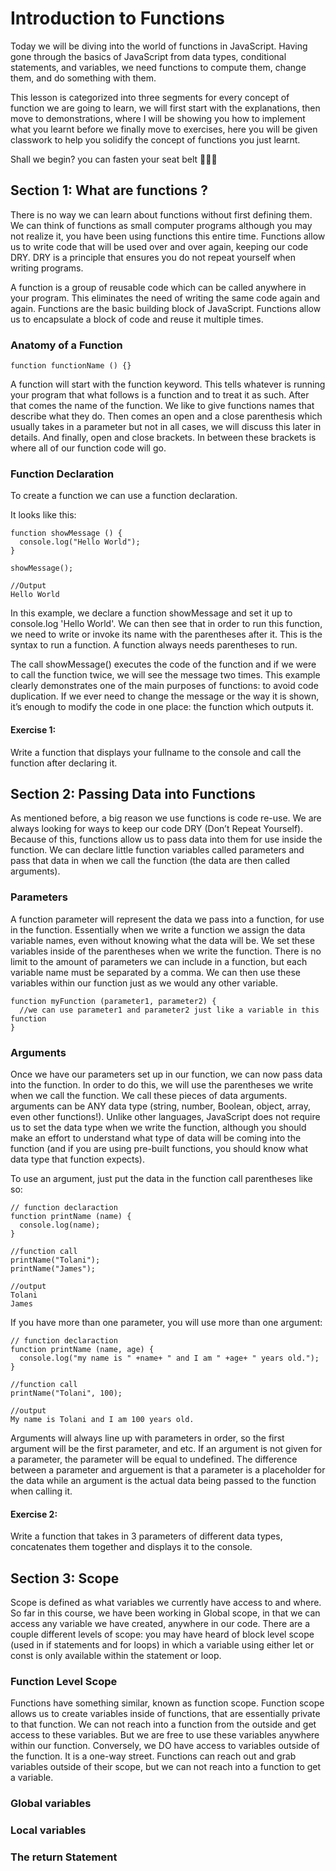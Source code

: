 # Introduction to Functions 

Today we will be diving into the world of functions in JavaScript. Having gone through the basics of JavaScript from data types, conditional statements, and variables, we need functions to compute them, change them, and do something with them. 

This lesson is categorized into three segments for every concept of function we are going to learn, we will first start with the explanations, then move to demonstrations, where I will be showing you how to implement what you learnt before we finally move to exercises, here you will be given classwork to help you solidify the concept of functions you just learnt.
  
 Shall we begin? you can fasten your seat belt 🚀🚀🚀

## Section 1: What are functions ?
There is no way we can learn about functions without first defining them. We can think of functions as small computer programs although you may not realize it, you have been using functions this entire time. Functions allow us to write code that will be used over and over again, keeping our code DRY. 
DRY is a principle that ensures you do not repeat yourself when writing programs.

A function is a group of reusable code which can be called anywhere in your program. This eliminates the need of writing the same code again and again. Functions are the 
basic building block of JavaScript. Functions allow us to encapsulate a block of code and reuse it multiple times.

### Anatomy of a Function
```
function functionName () {}

```
A function will start with the function keyword. This tells whatever is running your program that what follows is a function and to treat it as such. 
After that comes the name of the function. We like to give functions names that describe what they do. Then comes an open and a close parenthesis which usually takes in a parameter but not in all cases, we will discuss this later in details. And finally, open and close brackets. In between these brackets is where all of our function code will go.

### Function Declaration 
To create a function we can use a function declaration.

It looks like this:
```
function showMessage () {
  console.log("Hello World");
}

showMessage();

//Output
Hello World
```
In this example, we declare a function showMessage and set it up to console.log 'Hello World'. We can then see that in order to run this function, we need to write or invoke its name with the parentheses after it. This is the syntax to run a function. A function always needs parentheses to run.

The call showMessage() executes the code of the function and if we were to call the function twice, we will see the message two times.
This example clearly demonstrates one of the main purposes of functions: to avoid code duplication. If we ever need to change the message or the way it is shown, it’s enough to modify the code in one place: the function which outputs it.

#### Exercise 1: 
Write a function that displays your fullname to the console and call the function after declaring it.




## Section 2: Passing Data into Functions

As mentioned before, a big reason we use functions is code re-use. We are always looking for ways to keep our code DRY (Don’t Repeat Yourself). Because of this, functions allow us to pass data into them for use inside the function. We can declare little function variables called parameters and pass that data in when we call the function (the data are then called arguments).

### Parameters
A function parameter will represent the data we pass into a function, for use in the function. Essentially when we write a function we assign the data variable names, even without knowing what the data will be. We set these variables inside of the parentheses when we write the function. There is no limit to the amount of parameters we can include in a function, but each variable name must be separated by a comma. We can then use these variables within our function just as we would any other variable.

```
function myFunction (parameter1, parameter2) {
  //we can use parameter1 and parameter2 just like a variable in this function
}

```
### Arguments
Once we have our parameters set up in our function, we can now pass data into the function. In order to do this, we will use the parentheses we write when we call the function. We call these pieces of data arguments. arguments can be ANY data type (string, number, Boolean, object, array, even other functions!). Unlike other languages, JavaScript does not require us to set the data type when we write the function, although you should make an effort to understand what type of data will be coming into the function (and if you are using pre-built functions, you should know what data type that function expects).

To use an argument, just put the data in the function call parentheses like so:

```
// function declaraction
function printName (name) {
  console.log(name);
}

//function call
printName("Tolani");
printName("James");

//output
Tolani
James
```

If you have more than one parameter, you will use more than one argument:

```
// function declaraction
function printName (name, age) {
  console.log("my name is " +name+ " and I am " +age+ " years old.");
}

//function call
printName("Tolani", 100);

//output
My name is Tolani and I am 100 years old.

```
Arguments will always line up with parameters in order, so the first argument will be the first parameter, and etc.
If an argument is not given for a parameter, the parameter will be equal to undefined. The difference between a parameter and arguement is that a parameter is a placeholder for the data while an argument is the actual data being passed to the function when calling it.

#### Exercise 2: 
Write a function that takes in 3 parameters of different data types, concatenates them together and displays it to the console.




## Section 3: Scope
Scope is defined as what variables we currently have access to and where. So far in this course, we have been working in Global scope, in that we can access any variable we have created, anywhere in our code. There are a couple different levels of scope: you may have heard of block level scope (used in if statements and for loops) in which a variable using either let or const is only available within the statement or loop.

### Function Level Scope
Functions have something similar, known as function scope. Function scope allows us to create variables inside of functions, that are essentially private to that function. We can not reach into a function from the outside and get access to these variables. But we are free to use these variables anywhere within our function. Conversely, we DO have access to variables outside of the function. It is a one-way street. Functions can reach out and grab variables outside of their scope, but we can not reach into a function to get a variable.

### Global variables
### Local variables
### The return Statement

